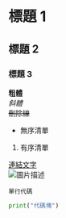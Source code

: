 # 標題 1
## 標題 2
### 標題 3

**粗體**  
*斜體*  
~~刪除線~~  

- 無序清單
1. 有序清單

[連結文字](https://example.com)  
![圖片描述](image.jpg)  

`單行代碼`  
```python
print("代碼塊")
